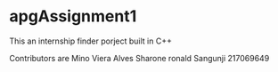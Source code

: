 # apgAssignment1

This an internship finder porject built in C++

Contributors are Mino Viera
                 Alves
                 Sharone
                 ronald Sangunji 217069649
